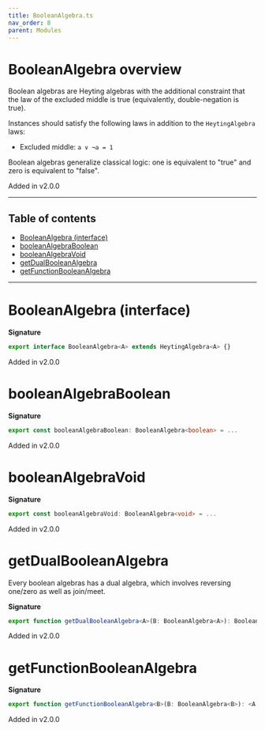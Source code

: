 ```yaml
---
title: BooleanAlgebra.ts
nav_order: 8
parent: Modules
---
```


# BooleanAlgebra overview

Boolean algebras are Heyting algebras with the additional constraint that the law of the excluded middle is true
(equivalently, double-negation is true).

Instances should satisfy the following laws in addition to the `HeytingAlgebra` laws:

- Excluded middle: `a ∨ ¬a = 1`

Boolean algebras generalize classical logic: one is equivalent to "true" and zero is equivalent to "false".

Added in v2.0.0

---

<h2 class="text-delta">Table of contents</h2>

- [BooleanAlgebra (interface)](#booleanalgebra-interface)
- [booleanAlgebraBoolean](#booleanalgebraboolean)
- [booleanAlgebraVoid](#booleanalgebravoid)
- [getDualBooleanAlgebra](#getdualbooleanalgebra)
- [getFunctionBooleanAlgebra](#getfunctionbooleanalgebra)

---

# BooleanAlgebra (interface)

**Signature**

```ts
export interface BooleanAlgebra<A> extends HeytingAlgebra<A> {}
```

Added in v2.0.0

# booleanAlgebraBoolean

**Signature**

```ts
export const booleanAlgebraBoolean: BooleanAlgebra<boolean> = ...
```

Added in v2.0.0

# booleanAlgebraVoid

**Signature**

```ts
export const booleanAlgebraVoid: BooleanAlgebra<void> = ...
```

Added in v2.0.0

# getDualBooleanAlgebra

Every boolean algebras has a dual algebra, which involves reversing one/zero as well as join/meet.

**Signature**

```ts
export function getDualBooleanAlgebra<A>(B: BooleanAlgebra<A>): BooleanAlgebra<A> { ... }
```

Added in v2.0.0

# getFunctionBooleanAlgebra

**Signature**

```ts
export function getFunctionBooleanAlgebra<B>(B: BooleanAlgebra<B>): <A = never>() => BooleanAlgebra<(a: A) => B> { ... }
```

Added in v2.0.0
